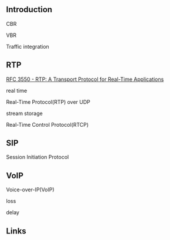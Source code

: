 ## Introduction



CBR

VBR





Traffic integration

## RTP

[RFC 3550 - RTP: A Transport Protocol for Real-Time Applications](https://datatracker.ietf.org/doc/rfc3550/)

real time 

Real-Time Protocol(RTP) over UDP


stream storage


Real-Time Control Protocol(RTCP)


## SIP

Session Initiation Protocol

## VoIP

Voice-over-IP(VoIP)


loss

delay



## Links

